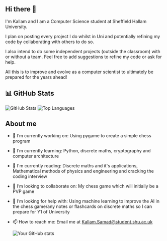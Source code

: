 ## Hi there 👋
I'm Kallam and I am a Computer Science student at Sheffield Hallam University. 

I plan on posting every project I do whilst in Uni and potentially refining my code by collaborating with others to do so. 

I also intend to do some independent projects (outside the classroom) with or without a team. Feel free to add suggestions to refine my code
or ask for help.

All this is to improve and evolve as a computer scientist to ultimately be prepared for the years ahead!

## 📊 GitHub Stats
<img src="https://github-readme-stats.vercel.app/api?username=KallamSamad&show_icons=true&theme=dark&hide_border=true" alt="GitHub Stats" />
<img src="https://github-readme-stats.vercel.app/api/top-langs/?username=KallamSamad&layout=compact&theme=dark&hide_border=true" alt="Top Languages" />

## About me
- 🔭 I’m currently working on: Using pygame to create a simple chess program
- 🌱 I’m currently learning: Python, discrete maths, cryptography and computer architecture
- 📖 I'm currently reading: Discrete maths and it's applications, Mathematical methods of physics and engineering and cracking the coding interview
- 👯 I’m looking to collaborate on: My chess game which will initially be a PVP game
- 🤔 I’m looking for help with: Using machine learning to improve the AI in the chess game/any notes or flashcards on discrete maths so I can prepare for Y1 of University
- 📫 How to reach me: Email me at Kallam.Samad@student.shu.ac.uk

  ![Your GitHub stats](https://github-readme-stats.vercel.app/api?KallamSamad=KallamSamad&show_icons=true)
